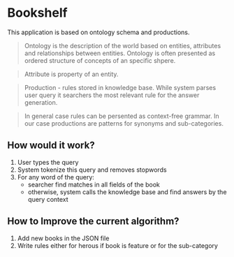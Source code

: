 # Bookshelf

This application is based on ontology schema and productions.

> Ontology is the description of the world based on entities, attributes and relationships between entities. Ontology is often presented as ordered structure of concepts of an specific shpere.

> Attribute is property of an entity.

> Production - rules stored in knowledge base. While system parses user query it searchers the most relevant rule for the answer generation. 

> In general case rules can be persented as context-free grammar. In our case productions are patterns for synonyms and sub-categories.

## How would it work?

1. User types the query
2. System tokenize this query and removes stopwords
3. For any word of the query:
   * searcher find matches in all fields of the book
   * otherwise, system calls the knowledge base and find answers by the query context
   
## How to lmprove the current algorithm?

1. Add new books in the JSON file
2. Write rules either for herous if book is feature or for the sub-category